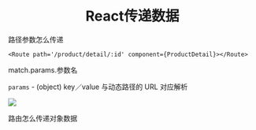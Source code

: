 <h1 align='center'>React传递数据</h1>

路径参数怎么传递

`<Route path='/product/detail/:id' component={ProductDetail}></Route>`

match.params.参数名

`params` - (object) key／value 与动态路径的 URL 对应解析

![](http://47.103.65.182/markdown/006.png)

路由怎么传递对象数据